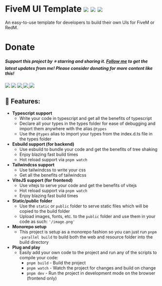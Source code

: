 # **FiveM UI Template** <img src="https://img.shields.io/github/repo-size/itsGeeGeez/fivem-ui-vitejs-template" /> <img src="https://img.shields.io/github/stars/itsgeegeez/fivem-ui-vitejs-template" /> <img src="https://img.shields.io/github/forks/itsgeegeez/fivem-ui-vitejs-template"/>

An easy-to-use template for developers to build their own UIs for FiveM or RedM.

# **Donate**
##### Support this project by ⭐️ starring and sharing it. [Follow me](https://github.com/itsGeeGeez) to get the latest updates from me! Please consider donating for more content like this!
<a href="https://www.youtube.com/channel/UCZzDK-7I6nFLMG3cMEHoHyA"><img src="https://img.shields.io/badge/-Youtube-FF0000?logo=Youtube" /></a>
<img src="https://img.shields.io/badge/Discord-zeeGeeG%232776-grey?labelColor=5865F2&logo=youtube" />
<a href="https://github.com/itsGeeGeez">
<img src="https://img.shields.io/badge/Github-181717?logo=Github" />
</a>
<a href="https://twitter.com/CodeShipDotCom">
<img src="https://img.shields.io/badge/Twitter-white?logo=Twitter" />
</a>
<a href="https://paypal.me/itsgeegeez">
<img src="https://img.shields.io/badge/Donate-00457C?logo=Paypal" />
</a>



## 🚀 **Features:**

- **Typescript support**
  - Write your code in typescript and get all the benefits of typescript
  - Declare all your types in the types folder for ease of debugging and import them anywhere with the alias `@types`
  - Use the `@types` alias to import your types from the index.d.ts file in the types folder
- **Esbuild support (for backend)**
  - Use esbuild to bundle your code and get the benefits of tree shaking
  - Enjoy blazing fast build times
  - Hot reload support via `pnpm watch`
- **Tailwindcss support**
  - Use tailwindcss to write your css
  - Get all the benefits of tailwindcss
- **ViteJS support (for frontend)**
  - Use vitejs to serve your code and get the benefits of vitejs
  - Hot reload support via `pnpm watch`
  - Enjoy blazing fast build times
- **Static/public folder**
  - Use the `static` or `public` folder to serve static files which will be copied to the build folder
  - Upload images, fonts, etc. to the `public` folder and use them in your code as such: `'/image.png'`
- **Monorepo setup**
  - This project is setup as a monorepo fashion so you can just run `pnpm -parallel build` to build both the web and resource folder into the build directory
- **Plug and play**
  - Easily add your own code to the project and run any of the scripts to compile your code:
    - `pnpm build` - Build the project
    - `pnpm watch` - Watch the project for changes and build on change
    - `pnpm dev` - Run the project in development mode on the browser (frontend only)
